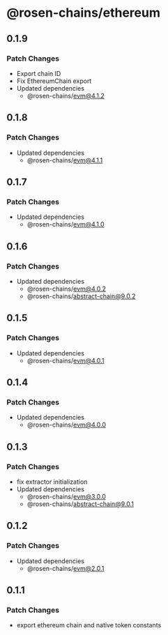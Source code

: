 # @rosen-chains/ethereum

## 0.1.9

### Patch Changes

- Export chain ID
- Fix EthereumChain export
- Updated dependencies
  - @rosen-chains/evm@4.1.2

## 0.1.8

### Patch Changes

- Updated dependencies
  - @rosen-chains/evm@4.1.1

## 0.1.7

### Patch Changes

- Updated dependencies
  - @rosen-chains/evm@4.1.0

## 0.1.6

### Patch Changes

- Updated dependencies
  - @rosen-chains/evm@4.0.2
  - @rosen-chains/abstract-chain@9.0.2

## 0.1.5

### Patch Changes

- Updated dependencies
  - @rosen-chains/evm@4.0.1

## 0.1.4

### Patch Changes

- Updated dependencies
  - @rosen-chains/evm@4.0.0

## 0.1.3

### Patch Changes

- fix extractor initialization
- Updated dependencies
  - @rosen-chains/evm@3.0.0
  - @rosen-chains/abstract-chain@9.0.1

## 0.1.2

### Patch Changes

- Updated dependencies
  - @rosen-chains/evm@2.0.1

## 0.1.1

### Patch Changes

- export ethereum chain and native token constants
